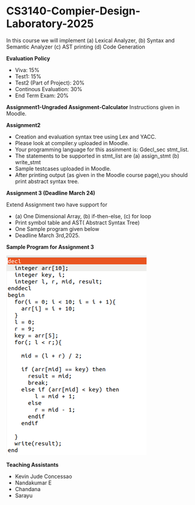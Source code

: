 # CS3140-Compier-Design-Laboratory-2025
In this course we will implement  (a) Lexical Analyzer, (b) Syntax and Semantic Analyzer (c) AST printing (d) Code Generation

**Evaluation Policy**
 - Viva: 15%
 - Test1: 15%
 - Test2 (Part of Project): 20%
 - Continous Evaluation: 30%
 - End Term Exam: 20%

**Assignment1-Ungraded Assignment-Calculator**
    Instructions given in Moodle.

**Assignment2**
 - Creation and evaluation syntax tree using Lex and YACC.
 - Please look at compiler.y uploaded in Moodle.
 - Your programming language for this assinment is:  Gdecl_sec stmt_list.
 - The statements to be supported in stmt_list are (a) assign_stmt (b) write_stmt
 -  Sample testcases uploaded in Moodle.
 -  After printing output (as given in the Moodle course page),you should print abstract syntax tree.

 **Assignment 3 (Deadline March 24)**
  
   Extend Assignment two have  support for 
  - (a) One Dimensional Array, (b) if-then-else, (c) for loop
  - Print symbol table and AST( Abstract Syntax Tree)
  - One Sample program given below
  - Deadline March 3rd,2025.

**Sample Program for Assignment 3**

![Sample_Program2.png](https://github.com/unnikrishnan-c/CS3140-Compier-Design-Laboratory-2025/blob/main/Sample_Program2.png)


 

 **Teaching Assistants**

   - Kevin Jude Concessao
   - Nandakumar E
   - Chandana
   - Sarayu
